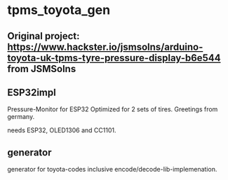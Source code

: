 # tpms_toyota_gen
## Original project: https://www.hackster.io/jsmsolns/arduino-toyota-uk-tpms-tyre-pressure-display-b6e544 from JSMSolns

## ESP32impl
Pressure-Monitor for ESP32
Optimized for 2 sets of tires. Greetings from germany.

needs ESP32, OLED1306 and CC1101.


## generator 
generator for toyota-codes inclusive encode/decode-lib-implemenation.
